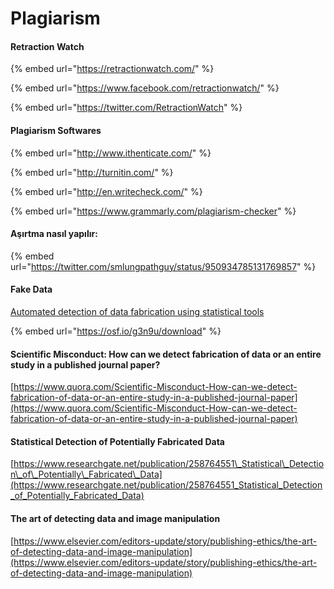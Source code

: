 # Plagiarism

#### Retraction Watch

{% embed url="https://retractionwatch.com/" %}

{% embed url="https://www.facebook.com/retractionwatch/" %}

{% embed url="https://twitter.com/RetractionWatch" %}



#### Plagiarism Softwares

{% embed url="http://www.ithenticate.com/" %}



{% embed url="http://turnitin.com/" %}



{% embed url="http://en.writecheck.com/" %}



{% embed url="https://www.grammarly.com/plagiarism-checker" %}



#### Aşırtma nasıl yapılır:

{% embed url="https://twitter.com/smlungpathguy/status/950934785131769857" %}



#### Fake Data

[Automated detection of data fabrication using statistical tools](https://osf.io/g3n9u/download)

{% embed url="https://osf.io/g3n9u/download" %}



#### Scientific Misconduct: How can we detect fabrication of data or an entire study in a published journal paper?

[https://www.quora.com/Scientific-Misconduct-How-can-we-detect-fabrication-of-data-or-an-entire-study-in-a-published-journal-paper](https://www.quora.com/Scientific-Misconduct-How-can-we-detect-fabrication-of-data-or-an-entire-study-in-a-published-journal-paper)

#### Statistical Detection of Potentially Fabricated Data

[https://www.researchgate.net/publication/258764551\_Statistical\_Detection\_of\_Potentially\_Fabricated\_Data](https://www.researchgate.net/publication/258764551_Statistical_Detection_of_Potentially_Fabricated_Data)

#### The art of detecting data and image manipulation

[https://www.elsevier.com/editors-update/story/publishing-ethics/the-art-of-detecting-data-and-image-manipulation](https://www.elsevier.com/editors-update/story/publishing-ethics/the-art-of-detecting-data-and-image-manipulation)



